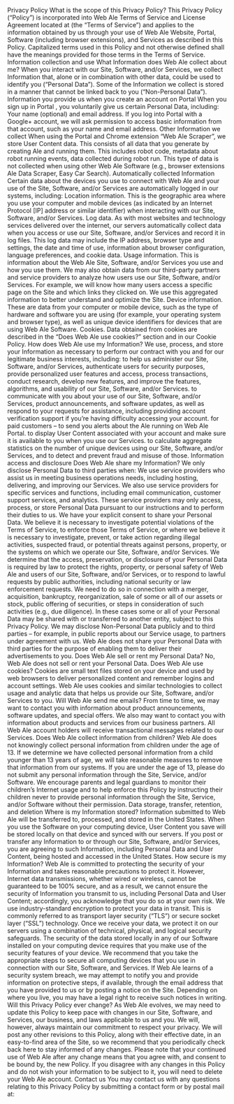 Privacy Policy
What is the scope of this Privacy Policy?
This Privacy Policy (“Policy”) is incorporated into Web Ale Terms of Service and License Agreement located at (the “Terms of Service”) and applies to the information obtained by us through your use of Web Ale Website, Portal, Software (including browser extensions), and Services as described in this Policy. Capitalized terms used in this Policy and not otherwise defined shall have the meanings provided for those terms in the Terms of Service.
Information collection and use
What Information does Web Ale collect about me?
When you interact with our Site, Software, and/or Services, we collect Information that, alone or in combination with other data, could be used to identify you (“Personal Data”). Some of the Information we collect is stored in a manner that cannot be linked back to you (“Non-Personal Data”).
Information you provide us when you create an account on Portal
When you sign up in Portal , you voluntarily give us certain Personal Data, including:
Your name (optional) and email address. If you log into Portal with a Google+ account, we will ask permission to access basic information from that account, such as your name and email address.
Other Information we collect
When using the Portal and Chrome extension “Web Ale Scraper”, we store User Content data. This consists of all data that you generate by creating Ale and running them. This includes robot code, metadata about robot running events, data collected during robot run.
This type of data is not collected when using other Web Ale Software (e.g., browser extensions Ale Data Scraper, Easy Car Search).
Automatically collected Information
Certain data about the devices you use to connect with Web Ale and your use of the Site, Software, and/or Services are automatically logged in our systems, including:
Location information. This is the geographic area where you use your computer and mobile devices (as indicated by an Internet Protocol [IP] address or similar identifier) when interacting with our Site, Software, and/or Services.
Log data. As with most websites and technology services delivered over the internet, our servers automatically collect data when you access or use our Site, Software, and/or Services and record it in log files. This log data may include the IP address, browser type and settings, the date and time of use, information about browser configuration, language preferences, and cookie data.
Usage information. This is information about the Web Ale Site, Software, and/or Services you use and how you use them. We may also obtain data from our third-party partners and service providers to analyze how users use our Site, Software, and/or Services. For example, we will know how many users access a specific page on the Site and which links they clicked on. We use this aggregated information to better understand and optimize the Site.
Device information. These are data from your computer or mobile device, such as the type of hardware and software you are using (for example, your operating system and browser type), as well as unique device identifiers for devices that are using Web Ale Software.
Cookies. Data obtained from cookies are described in the “Does Web Ale use cookies?” section and in our Cookie Policy.
How does Web Ale use my Information?
We use, process, and store your Information as necessary to perform our contract with you and for our legitimate business interests, including:
to help us administer our Site, Software, and/or Services, authenticate users for security purposes, provide personalized user features and access, process transactions, conduct research, develop new features, and improve the features, algorithms, and usability of our Site, Software, and/or Services.
to communicate with you about your use of our Site, Software, and/or Services, product announcements, and software updates, as well as respond to your requests for assistance, including providing account verification support if you’re having difficulty accessing your account.
for paid customers – to send you alerts about the Ale running on Web Ale Portal.
to display User Content associated with your account and make sure it is available to you when you use our Services.
to calculate aggregate statistics on the number of unique devices using our Site, Software, and/or Services, and to detect and prevent fraud and misuse of those.
Information access and disclosure
Does Web Ale share my Information?
We only disclose Personal Data to third parties when:
We use service providers who assist us in meeting business operations needs, including hosting, delivering, and improving our Services. We also use service providers for specific services and functions, including email communication, customer support services, and analytics. These service providers may only access, process, or store Personal Data pursuant to our instructions and to perform their duties to us.
We have your explicit consent to share your Personal Data.
We believe it is necessary to investigate potential violations of the Terms of Service, to enforce those Terms of Service, or where we believe it is necessary to investigate, prevent, or take action regarding illegal activities, suspected fraud, or potential threats against persons, property, or the systems on which we operate our Site, Software, and/or Services.
We determine that the access, preservation, or disclosure of your Personal Data is required by law to protect the rights, property, or personal safety of Web Ale and users of our Site, Software, and/or Services, or to respond to lawful requests by public authorities, including national security or law enforcement requests.
We need to do so in connection with a merger, acquisition, bankruptcy, reorganization, sale of some or all of our assets or stock, public offering of securities, or steps in consideration of such activities (e.g., due diligence). In these cases some or all of your Personal Data may be shared with or transferred to another entity, subject to this Privacy Policy.
We may disclose Non-Personal Data publicly and to third parties – for example, in public reports about our Service usage, to partners under agreement with us.
Web Ale does not share your Personal Data with third parties for the purpose of enabling them to deliver their advertisements to you.
Does Web Ale sell or rent my Personal Data?
No, Web Ale does not sell or rent your Personal Data.
Does Web Ale use cookies?
Cookies are small text files stored on your device and used by web browsers to deliver personalized content and remember logins and account settings. Web Ale uses cookies and similar technologies to collect usage and analytic data that helps us provide our Site, Software, and/or Services to you.
Will Web Ale send me emails?
From time to time, we may want to contact you with information about product announcements, software updates, and special offers. We also may want to contact you with information about products and services from our business partners. All Web Ale account holders will receive transactional messages related to our Services.
Does Web Ale collect information from children?
Web Ale does not knowingly collect personal information from children under the age of 13. If we determine we have collected personal information from a child younger than 13 years of age, we will take reasonable measures to remove that information from our systems. If you are under the age of 13, please do not submit any personal information through the Site, Service, and/or Software. We encourage parents and legal guardians to monitor their children’s Internet usage and to help enforce this Policy by instructing their children never to provide personal information through the Site, Service, and/or Software without their permission.
Data storage, transfer, retention, and deletion
Where is my Information stored?
Information submitted to Web Ale will be transferred to, processed, and stored in the United States. When you use the Software on your computing device, User Content you save will be stored locally on that device and synced with our servers. If you post or transfer any Information to or through our Site, Software, and/or Services, you are agreeing to such Information, including Personal Data and User Content, being hosted and accessed in the United States.
How secure is my Information?
Web Ale is committed to protecting the security of your Information and takes reasonable precautions to protect it. However, Internet data transmissions, whether wired or wireless, cannot be guaranteed to be 100% secure, and as a result, we cannot ensure the security of Information you transmit to us, including Personal Data and User Content; accordingly, you acknowledge that you do so at your own risk.
We use industry-standard encryption to protect your data in transit. This is commonly referred to as transport layer security (“TLS”) or secure socket layer (“SSL”) technology.
Once we receive your data, we protect it on our servers using a combination of technical, physical, and logical security safeguards. The security of the data stored locally in any of our Software installed on your computing device requires that you make use of the security features of your device. We recommend that you take the appropriate steps to secure all computing devices that you use in connection with our Site, Software, and Services.
If Web Ale learns of a security system breach, we may attempt to notify you and provide information on protective steps, if available, through the email address that you have provided to us or by posting a notice on the Site. Depending on where you live, you may have a legal right to receive such notices in writing.
Will this Privacy Policy ever change?
As Web Ale evolves, we may need to update this Policy to keep pace with changes in our Site, Software, and Services, our business, and laws applicable to us and you. We will, however, always maintain our commitment to respect your privacy. We will post any other revisions to this Policy, along with their effective date, in an easy-to-find area of the Site, so we recommend that you periodically check back here to stay informed of any changes. Please note that your continued use of Web Ale after any change means that you agree with, and consent to be bound by, the new Policy. If you disagree with any changes in this Policy and do not wish your information to be subject to it, you will need to delete your Web Ale account.
Contact us 
You may contact us with any questions relating to this Privacy Policy by submitting a contact form  or by postal mail at:

